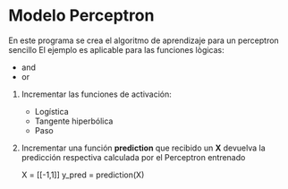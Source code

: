 # Modelo Perceptron

En este programa se crea el algoritmo
de aprendizaje para un perceptron 
sencillo
El ejemplo es aplicable para las funciones
lògicas:
* and
* or

1. Incrementar las funciones de activación:
    * Logística
    * Tangente hiperbólica
    * Paso
2. Incrementar una función **prediction** que recibido un **X** devuelva la predicción respectiva calculada por el Perceptron entrenado

    X = [[-1,1]]
    y_pred = prediction(X)
    





